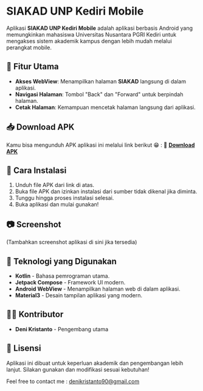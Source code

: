 # SIAKAD UNP Kediri Mobile

Aplikasi **SIAKAD UNP Kediri Mobile** adalah aplikasi berbasis Android yang memungkinkan mahasiswa Universitas Nusantara PGRI Kediri untuk mengakses sistem akademik kampus dengan lebih mudah melalui perangkat mobile.

## 📱 Fitur Utama
- **Akses WebView**: Menampilkan halaman **SIAKAD** langsung di dalam aplikasi.
- **Navigasi Halaman**: Tombol "Back" dan "Forward" untuk berpindah halaman.
- **Cetak Halaman**: Kemampuan mencetak halaman langsung dari aplikasi.

## 📥 Download APK
Kamu bisa mengunduh APK aplikasi ini melalui link berikut 😁 :
🔗 **[Download APK](https://raw.githubusercontent.com/denicrizz/SiakadMobile/refs/heads/main/Siakad%20Mobile.apk)**

## 🚀 Cara Instalasi
1. Unduh file APK dari link di atas.
2. Buka file APK dan izinkan instalasi dari sumber tidak dikenal jika diminta.
3. Tunggu hingga proses instalasi selesai.
4. Buka aplikasi dan mulai gunakan!

## 📷 Screenshot
(Tambahkan screenshot aplikasi di sini jika tersedia)

## 📌 Teknologi yang Digunakan
- **Kotlin** - Bahasa pemrograman utama.
- **Jetpack Compose** - Framework UI modern.
- **Android WebView** - Menampilkan halaman web di dalam aplikasi.
- **Material3** - Desain tampilan aplikasi yang modern.

## 👨‍💻 Kontributor
- **Deni Kristanto** - Pengembang utama

## 📝 Lisensi
Aplikasi ini dibuat untuk keperluan akademik dan pengembangan lebih lanjut. Silakan gunakan dan modifikasi sesuai kebutuhan!

Feel free to contact me :
denikristanto90@gmail.com
